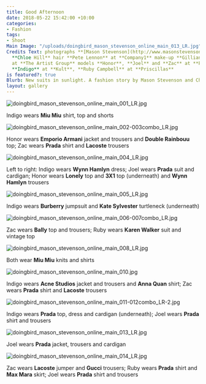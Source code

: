 ```yaml
---
title: Good Afternoon
date: 2018-05-22 15:42:00 +10:00
categories:
- Fashion
tags:
- Shoot
Main Image: "/uploads/doingbird_mason_stevenson_online_main_013_LR.jpg"
Credits Text: photographs **[Mason Stevenson](http://www.masonstevenson.com/)** styling
  **Chloe Hill** hair **Pete Lennon** at **Company1** make-up **Gillian Campbell**
  at **The Artist Group** models **Honor**, **Joel** and **Zac** at **FiveTwenty**,
  **Indigo** at **Kult**, **Ruby Campbell** at **Priscillas**
is featured?: true
Blurb: New suits in sunlight. A fashion story by Mason Stevenson and Chloe Hill
layout: gallery
---
```


![doingbird_mason_stevenson_online_main_001_LR.jpg](/uploads/doingbird_mason_stevenson_online_main_001_LR.jpg)

Indigo wears **Miu Miu** shirt, top and shorts

![doingbird_mason_stevenson_online_main_002-003combo_LR.jpg](/uploads/doingbird_mason_stevenson_online_main_002-003combo_LR.jpg)

Honor wears **Emporio Armani** jacket and trousers and **Double Rainbouu** top; Zac wears **Prada** shirt and **Lacoste** trousers

![doingbird_mason_stevenson_online_main_004_LR.jpg](/uploads/doingbird_mason_stevenson_online_main_004_LR.jpg)

Left to right: Indigo wears **Wynn Hamlyn** dress; Joel wears **Prada** suit and cardigan; Honor wears **Lonely** top and **3X1** top (underneath) and **Wynn Hamlyn** trousers

![doingbird_mason_stevenson_online_main_005_LR.jpg](/uploads/doingbird_mason_stevenson_online_main_005_LR.jpg)

Indigo wears **Burberry** jumpsuit and **Kate Sylvester** turtleneck (underneath)

![doingbird_mason_stevenson_online_main_006-007combo_LR.jpg](/uploads/doingbird_mason_stevenson_online_main_006-007combo_LR.jpg)

Zac wears **Bally** top and trousers; Ruby wears **Karen Walker** suit and vintage top

![doingbird_mason_stevenson_online_main_008_LR.jpg](/uploads/doingbird_mason_stevenson_online_main_008_LR.jpg)

Both wear **Miu Miu** knits and shirts

![doingbird_mason_stevenson_online_main_010.jpg](/uploads/doingbird_mason_stevenson_online_main_010.jpg)

Indigo wears **Acne Studios** jacket and trousers and **Anna Quan** shirt; Zac wears **Prada** shirt and **Lacoste** trousers

![doingbird_mason_stevenson_online_main_011-012combo_LR-2.jpg](/uploads/doingbird_mason_stevenson_online_main_011-012combo_LR-2.jpg)

Indigo wears **Prada** top, dress and cardigan (underneath); Joel wears **Prada** shirt and trousers

![doingbird_mason_stevenson_online_main_013_LR.jpg](/uploads/doingbird_mason_stevenson_online_main_013_LR.jpg)

Joel wears **Prada** jacket, trousers and cardigan

![doingbird_mason_stevenson_online_main_014_LR.jpg](/uploads/doingbird_mason_stevenson_online_main_014_LR.jpg)

Zac wears **Lacoste** jumper and **Gucci** trousers; Ruby wears **Prada** shirt and **Max Mara** skirt; Joel wears **Prada** shirt and trousers